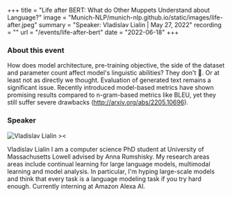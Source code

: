 +++ 
title = "Life after BERT: What do Other Muppets Understand about Language?"
image = "Munich-NLP/munich-nlp.github.io/static/images/life-after.jpeg" 
summary = "Speaker: Vladislav Lialin | May 27, 2022" 
recording = "" 
url = "/events/life-after-bert" 
date = "2022-06-18" 
+++

<!--more-->


### About this event

How does model architecture, pre-training objective, the side of the dataset and parameter count affect model's linguistic abilities? They don't 🤯. Or at least not as directly we thought.
Evaluation of generated text remains a significant issue. Recently introduced model-based metrics have shown promising results compared to n-gram-based metrics like BLEU, yet they still suffer severe drawbacks (http://arxiv.org/abs/2205.10696).


### Speaker

![Vladislav Lialin ><](/images/vlad.jpg)

Vladislav Lialin
I am a computer science PhD student at University of Massachusetts Lowell advised by Anna Rumshisky. My research areas areas include continual learning for large language models, multimodal learning and model analysis. In particular, I'm hyping large-scale models and think that every task is a language modeling task if you try hard enough. Currently interning at Amazon Alexa AI.